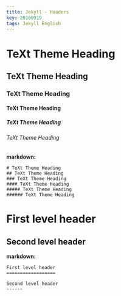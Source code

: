 ```yaml
---
title: Jekyll - Headers
key: 20160919
tags: Jekyll English
---
```


# TeXt Theme Heading

## TeXt Theme Heading

### TeXt Theme Heading

#### TeXt Theme Heading

##### TeXt Theme Heading

###### TeXt Theme Heading

<!--more-->

**markdown:**

    # TeXt Theme Heading
    ## TeXt Theme Heading
    ### TeXt Theme Heading
    #### TeXt Theme Heading
    ##### TeXt Theme Heading
    ###### TeXt Theme Heading

First level header
==================

Second level header
------

**markdown:**

    First level header
    ==================

    Second level header
    ------